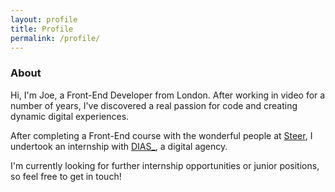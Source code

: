 ```yaml
---
layout: profile
title: Profile
permalink: /profile/
---
```


<div class="container">
  <section class="about">
    <div class="col-sm-7">
      <div class="bio">
        <h3>About</h3>
        <p>Hi, I'm Joe, a Front-End Developer from London. After working in video for a number of years,
          I've discovered a real passion for code and creating dynamic digital experiences.</p>
        <p>After completing a Front-End course with the wonderful people at <a href="https://www.steer.me/courses">Steer</a>,
          I undertook an internship with <a href="http://www.diascreative.com">DIAS_</a>, a digital agency.</p>
        <p>I'm currently looking for further internship opportunities or junior positions, so feel free to get in touch!</p>
      </div>
    </div>
    <div class="col-sm-5">
    </div>
  </section>
</div>